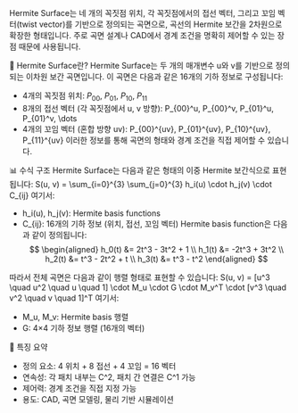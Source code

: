 Hermite Surface는 네 개의 꼭짓점 위치, 각 꼭짓점에서의 접선 벡터, 그리고 꼬임 벡터(twist vector)를 기반으로 정의되는 곡면으로, 곡선의 Hermite 보간을 2차원으로 확장한 형태입니다. 주로 곡면 설계나 CAD에서 경계 조건을 명확히 제어할 수 있는 장점 때문에 사용됩니다.

📐 Hermite Surface란?
Hermite Surface는 두 개의 매개변수 u와 v를 기반으로 정의되는 이차원 보간 곡면입니다. 이 곡면은 다음과 같은 16개의 기하 정보로 구성됩니다:
- 4개의 꼭짓점 위치:
$P_{00}$, $P_{01}$, $P_{10}$, $P_{11}$
- 8개의 접선 벡터 (각 꼭짓점에서 u, v 방향):
P_{00}^u, P_{00}^v, P_{01}^u, P_{01}^v, \dots
- 4개의 꼬임 벡터 (혼합 방향 uv):
P_{00}^{uv}, P_{01}^{uv}, P_{10}^{uv}, P_{11}^{uv}
이러한 정보를 통해 곡면의 형태와 경계 조건을 직접 제어할 수 있습니다.

📊 수식 구조
Hermite Surface는 다음과 같은 형태의 이중 Hermite 보간식으로 표현됩니다:
S(u, v) = \sum_{i=0}^{3} \sum_{j=0}^{3} h_i(u) \cdot h_j(v) \cdot C_{ij}
여기서:
- h_i(u), h_j(v): Hermite basis functions
- C_{ij}: 16개의 기하 정보 (위치, 접선, 꼬임 벡터)
Hermite basis function은 다음과 같이 정의됩니다:
$$
\begin{aligned}
h_0(t) &= 2t^3 - 3t^2 + 1 \\
h_1(t) &= -2t^3 + 3t^2 \\
h_2(t) &= t^3 - 2t^2 + t \\
h_3(t) &= t^3 - t^2
\end{aligned}
$$

따라서 전체 곡면은 다음과 같이 행렬 형태로 표현할 수 있습니다:
S(u, v) = [u^3 \quad u^2 \quad u \quad 1] \cdot M_u \cdot G \cdot M_v^T \cdot [v^3 \quad v^2 \quad v \quad 1]^T
여기서:
- M_u, M_v: Hermite basis 행렬
- G: 4×4 기하 정보 행렬 (16개의 벡터)

🧠 특징 요약
- 정의 요소: 4 위치 + 8 접선 + 4 꼬임 = 16 벡터
- 연속성: 각 패치 내부는 C^2, 패치 간 연결은 C^1 가능
- 제어력: 경계 조건을 직접 지정 가능
- 용도: CAD, 곡면 모델링, 물리 기반 시뮬레이션
